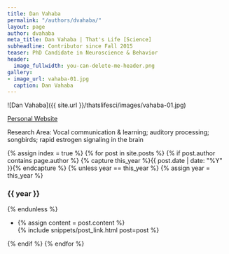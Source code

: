 ```yaml
---
title: Dan Vahaba
permalink: "/authors/dvahaba/"
layout: page
author: dvahaba
meta_title: Dan Vahaba | That's Life [Science]
subheadline: Contributor since Fall 2015
teaser: PhD Candidate in Neuroscience & Behavior
header:
  image_fullwidth: you-can-delete-me-header.png
gallery:
- image_url: vahaba-01.jpg
  caption: Dan Vahaba
---
```


![Dan Vahaba]({{ site.url }}/thatslifesci/images/vahaba-01.jpg)

[Personal Website](vahaba.weebly.com)

Research Area: Vocal communication & learning; auditory processing; songbirds; rapid estrogen signaling in the brain

{% assign index = true %}
{% for post in site.posts %}
{% if post.author contains page.author %}
{% capture this_year %}{{ post.date | date: "%Y" }}{% endcapture %}
{% unless year == this_year %}
{% assign year = this_year %}
<h3>{{ year }}</h3>
{% endunless %}
<ul style="list-style-type:disc">
 <li> 
 {% assign content = post.content %} 
 <article>
 {% include snippets/post_link.html post=post %}
 </article>
 </li>
</ul>
{% endif %}
{% endfor %}

